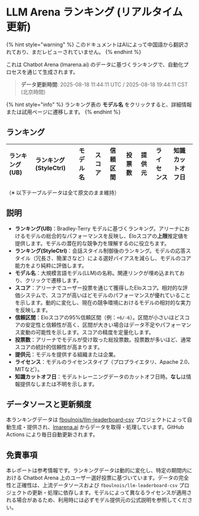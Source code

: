 # LLM Arena ランキング (リアルタイム更新)


{% hint style="warning" %}
このドキュメントはAIによって中国語から翻訳されており、まだレビューされていません。
{% endhint %}




これは Chatbot Arena (lmarena.ai) のデータに基づくランキングで、自動化プロセスを通じて生成されます。

> **データ更新時間**: 2025-08-18 11:44:11 UTC / 2025-08-18 19:44:11 CST (北京時間)

{% hint style="info" %}
ランキング表の **モデル名** をクリックすると、詳細情報または試用ページに遷移します。
{% endhint %}

## ランキング

|   ランキング(UB) |   ランキング(StyleCtrl) | モデル名                                                                                                                             |   スコア | 信頼区間    | 投票数      | 提供元                    | ライセンス                    | 知識カットオフ日   |
|:---|:---|:---|:---|:---|:---|:---|:---|:---|
（※ 以下テーブルデータは全て原文のまま維持）

## 説明

- **ランキング(UB)**：Bradley-Terry モデルに基づくランキング。アリーナにおけるモデルの総合的なパフォーマンスを反映し、Eloスコアの**上限**推定値を提供します。モデルの潜在的な競争力を理解するのに役立ちます。
- **ランキング(StyleCtrl)**：会話スタイル制御後のランキング。モデルの応答スタイル（冗長さ、簡潔さなど）による選好バイアスを減らし、モデルのコア能力をより純粋に評価します。
- **モデル名**：大規模言語モデル(LLM)の名称。関連リンクが埋め込まれており、クリックで遷移します。
- **スコア**：アリーナでユーザー投票を通じて獲得したEloスコア。相対的な評価システムで、スコアが高いほどモデルのパフォーマンスが優れていることを示します。動的に変化し、現在の競争環境におけるモデルの相対的な実力を反映します。
- **信頼区間**：Eloスコアの95%信頼区間（例：`+6/-6`）。区間が小さいほどスコアの安定性と信頼性が高く、区間が大きい場合はデータ不足やパフォーマンス変動の可能性を示します。スコアの精度を定量化します。
- **投票数**：アリーナでモデルが受け取った総投票数。投票数が多いほど、通常スコアの統計的信頼性が高まります。
- **提供元**：モデルを提供する組織または企業。
- **ライセンス**：モデルのライセンスタイプ（プロプライエタリ、Apache 2.0、MITなど）。
- **知識カットオフ日**：モデルトレーニングデータのカットオフ日時。**なし**は情報提供なしまたは不明を示します。

## データソースと更新頻度

本ランキングデータは [fboulnois/llm-leaderboard-csv](https://github.com/fboulnois/llm-leaderboard-csv) プロジェクトによって自動生成・提供され、[lmarena.ai](https://lmarena.ai/) からデータを取得・処理しています。GitHub Actions により毎日自動更新されます。

## 免責事項

本レポートは参考情報です。ランキングデータは動的に変化し、特定の期間内における Chatbot Arena 上のユーザー選好投票に基づいています。データの完全性と正確性は、上流データソースおよび `fboulnois/llm-leaderboard-csv` プロジェクトの更新・処理に依存します。モデルによって異なるライセンスが適用される場合があるため、利用時には必ずモデル提供元の公式説明を参照してください。